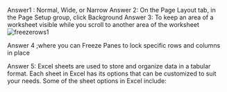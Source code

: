 Answer1 : Normal, Wide, or Narrow
Answer 2: On the Page Layout tab, in the Page Setup group, click Background
Answer 3: To keep an area of a worksheet visible while you scroll to another area of the worksheet![freezerows1](https://github.com/Raju7646/Excel_Assignment--_9/assets/109983697/699ac42c-5360-4a3c-b548-f6d9bd1ab8b4)

Answer 4
;where you can Freeze Panes to lock specific rows and columns in place

Answer 5: Excel sheets are used to store and organize data in a tabular format. Each sheet in Excel has its  options that can be customized to suit your needs. Some of the sheet options in Excel include:
